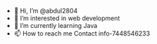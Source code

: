 - 👋 Hi, I’m @abdul2804
- 👀 I’m interested in web development
- 🌱 I’m currently learning Java 
- 📫 How to reach me
Contact info-7448546233

<!---
abdul2804/abdul2804 is a ✨ special ✨ repository because its `README.md` (this file) appears on your GitHub profile.
You can click the Preview link to take a look at your changes.
--->
